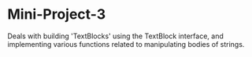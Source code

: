 # Mini-Project-3

Deals with building 'TextBlocks' using the TextBlock interface, and implementing various functions related to manipulating bodies of strings.
